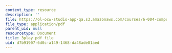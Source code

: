 ```yaml
---
content_type: resource
description: ''
file: https://ol-ocw-studio-app-qa.s3.amazonaws.com/courses/6-004-computation-structures-spring-2017/d7b919076d0ca1491468da48ade81aed_hmPiuS0PqCs.pdf
file_type: application/pdf
parent_uid: null
resourcetype: Document
title: 3play pdf file
uid: d7b91907-6d0c-a149-1468-da48ade81aed
---
```

